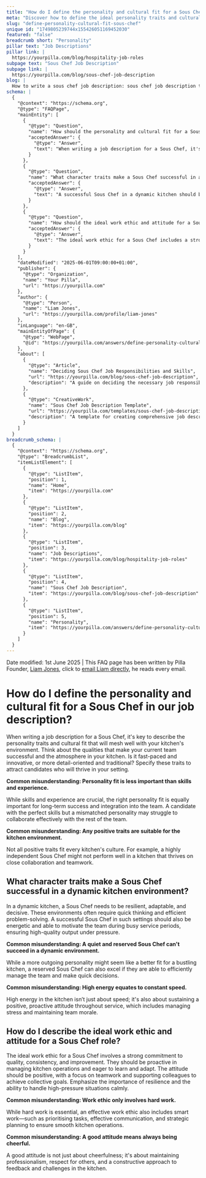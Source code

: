 ```yaml
---
title: "How do I define the personality and cultural fit for a Sous Chef in our job description?"
meta: "Discover how to define the ideal personality traits and cultural fit for a Sous Chef in your job description to enhance team integration and kitchen success."
slug: "define-personality-cultural-fit-sous-chef"
unique id: "1749805239744x155426051169452030"
featured: "false"
breadcrumb short: "Personality"
pillar text: "Job Descriptions"
pillar link: |
  https://yourpilla.com/blog/hospitality-job-roles
subpage text: "Sous Chef Job Description"
subpage link: |
  https://yourpilla.com/blog/sous-chef-job-description
blog: |
  How to write a sous chef job description: sous chef job description template included.
schema: |
  {
    "@context": "https://schema.org",
    "@type": "FAQPage",
    "mainEntity": [
      {
        "@type": "Question",
        "name": "How should the personality and cultural fit for a Sous Chef be defined in a job description?",
        "acceptedAnswer": {
          "@type": "Answer",
          "text": "When writing a job description for a Sous Chef, it's important to specify the personality traits and cultural fit that align with your kitchen's environment. Consider the successful qualities of your current team and whether your kitchen is fast-paced and innovative or detail-oriented and traditional. The right personality fit is crucial for long-term success and ensuring effective teamwork within your kitchen."
        }
      },
      {
        "@type": "Question",
        "name": "What character traits make a Sous Chef successful in a dynamic kitchen environment?",
        "acceptedAnswer": {
          "@type": "Answer",
          "text": "A successful Sous Chef in a dynamic kitchen should be resilient, adaptable, and decisive. This role often demands quick thinking and efficient problem-solving. Key traits include being energetic, capable of motivating the team during busy periods, and maintaining high-quality output under pressure."
        }
      },
      {
        "@type": "Question",
        "name": "How should the ideal work ethic and attitude for a Sous Chef role be described?",
        "acceptedAnswer": {
          "@type": "Answer",
          "text": "The ideal work ethic for a Sous Chef includes a strong dedication to quality, consistency, and improvement. They should take a proactive approach to managing kitchen operations and continually seek to learn and adapt. The desired attitude involves positivity, teamwork focus, support for colleagues, and resilience in handling high-pressure scenarios."
        }
      }
    ],
    "dateModified": "2025-06-01T09:00:00+01:00",
    "publisher": {
      "@type": "Organization",
      "name": "Your Pilla",
      "url": "https://yourpilla.com"
    },
    "author": {
      "@type": "Person",
      "name": "Liam Jones",
      "url": "https://yourpilla.com/profile/liam-jones"
    },
    "inLanguage": "en-GB",
    "mainEntityOfPage": {
      "@type": "WebPage",
      "@id": "https://yourpilla.com/answers/define-personality-cultural-fit-sous-chef"
    },
    "about": [
      {
        "@type": "Article",
        "name": "Deciding Sous Chef Job Responsibilities and Skills",
        "url": "https://yourpilla.com/blog/sous-chef-job-description",
        "description": "A guide on deciding the necessary job responsibilities and skills required from a Sous Chef."
      },
      {
        "@type": "CreativeWork",
        "name": "Sous Chef Job Description Template",
        "url": "https://yourpilla.com/templates/sous-chef-job-description",
        "description": "A template for creating comprehensive job descriptions for a Sous Chef position, helping employers ensure they cover essential skills and traits."
      }
    ]
  }
breadcrumb_schema: |
  {
    "@context": "https://schema.org",
    "@type": "BreadcrumbList",
    "itemListElement": [
      {
        "@type": "ListItem",
        "position": 1,
        "name": "Home",
        "item": "https://yourpilla.com"
      },
      {
        "@type": "ListItem",
        "position": 2,
        "name": "Blog",
        "item": "https://yourpilla.com/blog"
      },
      {
        "@type": "ListItem",
        "position": 3,
        "name": "Job Descriptions",
        "item": "https://yourpilla.com/blog/hospitality-job-roles"
      },
      {
        "@type": "ListItem",
        "position": 4,
        "name": "Sous Chef Job Description",
        "item": "https://yourpilla.com/blog/sous-chef-job-description"
      },
      {
        "@type": "ListItem",
        "position": 5,
        "name": "Personality",
        "item": "https://yourpilla.com/answers/define-personality-cultural-fit-sous-chef"
      }
    ]
  }
---
```


Date modified: 1st June 2025 | This FAQ page has been written by Pilla Founder, [Liam Jones](https://yourpilla.com/profile/liam-jones), click to [email Liam directly](https://mailto:liam@yourpilla.com), he reads every email.

# How do I define the personality and cultural fit for a Sous Chef in our job description?

When writing a job description for a Sous Chef, it's key to describe the personality traits and cultural fit that will mesh well with your kitchen's environment. Think about the qualities that make your current team successful and the atmosphere in your kitchen. Is it fast-paced and innovative, or more detail-oriented and traditional? Specify these traits to attract candidates who will thrive in your setting.

**Common misunderstanding: Personality fit is less important than skills and experience.**

While skills and experience are crucial, the right personality fit is equally important for long-term success and integration into the team. A candidate with the perfect skills but a mismatched personality may struggle to collaborate effectively with the rest of the team.

**Common misunderstanding: Any positive traits are suitable for the kitchen environment.**

Not all positive traits fit every kitchen's culture. For example, a highly independent Sous Chef might not perform well in a kitchen that thrives on close collaboration and teamwork.

## What character traits make a Sous Chef successful in a dynamic kitchen environment?

In a dynamic kitchen, a Sous Chef needs to be resilient, adaptable, and decisive. These environments often require quick thinking and efficient problem-solving. A successful Sous Chef in such settings should also be energetic and able to motivate the team during busy service periods, ensuring high-quality output under pressure.

**Common misunderstanding: A quiet and reserved Sous Chef can't succeed in a dynamic environment.**

While a more outgoing personality might seem like a better fit for a bustling kitchen, a reserved Sous Chef can also excel if they are able to efficiently manage the team and make quick decisions.

**Common misunderstanding: High energy equates to constant speed.**

High energy in the kitchen isn’t just about speed; it's also about sustaining a positive, proactive attitude throughout service, which includes managing stress and maintaining team morale.

## How do I describe the ideal work ethic and attitude for a Sous Chef role?

The ideal work ethic for a Sous Chef involves a strong commitment to quality, consistency, and improvement. They should be proactive in managing kitchen operations and eager to learn and adapt. The attitude should be positive, with a focus on teamwork and supporting colleagues to achieve collective goals. Emphasize the importance of resilience and the ability to handle high-pressure situations calmly.

**Common misunderstanding: Work ethic only involves hard work.**

While hard work is essential, an effective work ethic also includes smart work—such as prioritising tasks, effective communication, and strategic planning to ensure smooth kitchen operations.

**Common misunderstanding: A good attitude means always being cheerful.**

A good attitude is not just about cheerfulness; it's about maintaining professionalism, respect for others, and a constructive approach to feedback and challenges in the kitchen.